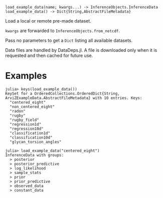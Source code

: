 ```
load_example_data(name; kwargs...) -> InferenceObjects.InferenceData
load_example_data() -> Dict{String,AbstractFileMetadata}
```

Load a local or remote pre-made dataset.

`kwargs` are forwarded to `InferenceObjects.from_netcdf`.

Pass no parameters to get a `Dict` listing all available datasets.

Data files are handled by DataDeps.jl. A file is downloaded only when it is requested and then cached for future use.

# Examples

```jldoctest
julia> keys(load_example_data())
KeySet for a OrderedCollections.OrderedDict{String, ArviZExampleData.AbstractFileMetadata} with 10 entries. Keys:
  "centered_eight"
  "non_centered_eight"
  "radon"
  "rugby"
  "rugby_field"
  "regression1d"
  "regression10d"
  "classification1d"
  "classification10d"
  "glycan_torsion_angles"

julia> load_example_data("centered_eight")
InferenceData with groups:
  > posterior
  > posterior_predictive
  > log_likelihood
  > sample_stats
  > prior
  > prior_predictive
  > observed_data
  > constant_data
```
